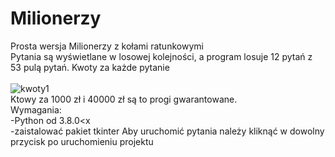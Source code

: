 # Milionerzy
Prosta wersja Milionerzy z kołami ratunkowymi
<br>
Pytania są wyświetlane w losowej kolejności, a program losuje 12 pytań z 53 pulą pytań.
<btr>
 Kwoty za każde pytanie
<br>  
  ![kwoty1](https://user-images.githubusercontent.com/64191750/171999266-e43cc453-f5b0-4241-9b5a-21f03655e7ac.png)
<br>
Ktowy za 1000 zł i 40000 zł są to progi gwarantowane.
<br>
Wymagania:
<br>
-Python od 3.8.0<x                   
-zaistalować pakiet tkinter
Aby uruchomić pytania należy kliknąć w dowolny przycisk po uruchomieniu projektu
